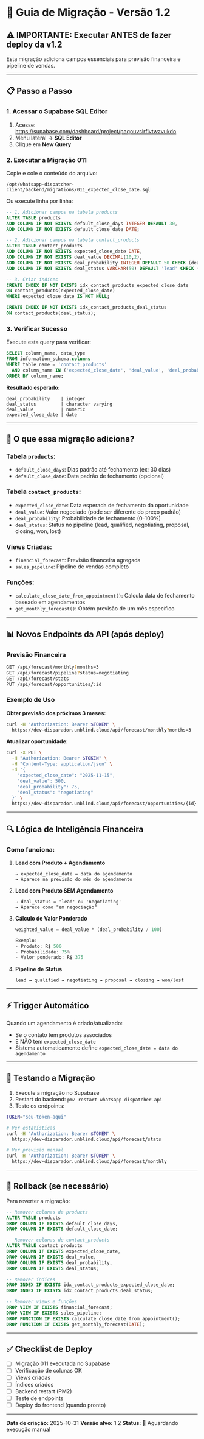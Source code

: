 # 🔧 Guia de Migração - Versão 1.2

## ⚠️ IMPORTANTE: Executar ANTES de fazer deploy da v1.2

Esta migração adiciona campos essenciais para previsão financeira e pipeline de vendas.

---

## 📋 Passo a Passo

### 1. Acessar o Supabase SQL Editor

1. Acesse: https://supabase.com/dashboard/project/paqouvslrflvtwzvukdo
2. Menu lateral → **SQL Editor**
3. Clique em **New Query**

### 2. Executar a Migração 011

Copie e cole o conteúdo do arquivo:
```
/opt/whatsapp-dispatcher-client/backend/migrations/011_expected_close_date.sql
```

Ou execute linha por linha:

```sql
-- 1. Adicionar campos na tabela products
ALTER TABLE products
ADD COLUMN IF NOT EXISTS default_close_days INTEGER DEFAULT 30,
ADD COLUMN IF NOT EXISTS default_close_date DATE;

-- 2. Adicionar campos na tabela contact_products
ALTER TABLE contact_products
ADD COLUMN IF NOT EXISTS expected_close_date DATE,
ADD COLUMN IF NOT EXISTS deal_value DECIMAL(10,2),
ADD COLUMN IF NOT EXISTS deal_probability INTEGER DEFAULT 50 CHECK (deal_probability >= 0 AND deal_probability <= 100),
ADD COLUMN IF NOT EXISTS deal_status VARCHAR(50) DEFAULT 'lead' CHECK (deal_status IN ('lead', 'qualified', 'negotiating', 'proposal', 'closing', 'won', 'lost'));

-- 3. Criar índices
CREATE INDEX IF NOT EXISTS idx_contact_products_expected_close_date
ON contact_products(expected_close_date)
WHERE expected_close_date IS NOT NULL;

CREATE INDEX IF NOT EXISTS idx_contact_products_deal_status
ON contact_products(deal_status);
```

### 3. Verificar Sucesso

Execute esta query para verificar:

```sql
SELECT column_name, data_type
FROM information_schema.columns
WHERE table_name = 'contact_products'
  AND column_name IN ('expected_close_date', 'deal_value', 'deal_probability', 'deal_status')
ORDER BY column_name;
```

**Resultado esperado:**
```
deal_probability    | integer
deal_status         | character varying
deal_value          | numeric
expected_close_date | date
```

---

## 🎯 O que essa migração adiciona?

### Tabela `products`:
- `default_close_days`: Dias padrão até fechamento (ex: 30 dias)
- `default_close_date`: Data padrão de fechamento (opcional)

### Tabela `contact_products`:
- `expected_close_date`: Data esperada de fechamento da oportunidade
- `deal_value`: Valor negociado (pode ser diferente do preço padrão)
- `deal_probability`: Probabilidade de fechamento (0-100%)
- `deal_status`: Status no pipeline (lead, qualified, negotiating, proposal, closing, won, lost)

### Views Criadas:
- `financial_forecast`: Previsão financeira agregada
- `sales_pipeline`: Pipeline de vendas completo

### Funções:
- `calculate_close_date_from_appointment()`: Calcula data de fechamento baseado em agendamentos
- `get_monthly_forecast()`: Obtém previsão de um mês específico

---

## 📊 Novos Endpoints da API (após deploy)

### Previsão Financeira
```bash
GET /api/forecast/monthly?months=3
GET /api/forecast/pipeline?status=negotiating
GET /api/forecast/stats
PUT /api/forecast/opportunities/:id
```

### Exemplo de Uso

**Obter previsão dos próximos 3 meses:**
```bash
curl -H "Authorization: Bearer $TOKEN" \
  https://dev-disparador.unblind.cloud/api/forecast/monthly?months=3
```

**Atualizar oportunidade:**
```bash
curl -X PUT \
  -H "Authorization: Bearer $TOKEN" \
  -H "Content-Type: application/json" \
  -d '{
    "expected_close_date": "2025-11-15",
    "deal_value": 500,
    "deal_probability": 75,
    "deal_status": "negotiating"
  }' \
  https://dev-disparador.unblind.cloud/api/forecast/opportunities/{id}
```

---

## 🔍 Lógica de Inteligência Financeira

### Como funciona:

1. **Lead com Produto + Agendamento**
   ```
   → expected_close_date = data do agendamento
   → Aparece na previsão do mês do agendamento
   ```

2. **Lead com Produto SEM Agendamento**
   ```
   → deal_status = 'lead' ou 'negotiating'
   → Aparece como "em negociação"
   ```

3. **Cálculo de Valor Ponderado**
   ```javascript
   weighted_value = deal_value * (deal_probability / 100)

   Exemplo:
   - Produto: R$ 500
   - Probabilidade: 75%
   - Valor ponderado: R$ 375
   ```

4. **Pipeline de Status**
   ```
   lead → qualified → negotiating → proposal → closing → won/lost
   ```

---

## ⚡ Trigger Automático

Quando um agendamento é criado/atualizado:
- Se o contato tem produtos associados
- E NÃO tem `expected_close_date`
- Sistema automaticamente define `expected_close_date = data do agendamento`

---

## 🧪 Testando a Migração

1. Execute a migração no Supabase
2. Restart do backend: `pm2 restart whatsapp-dispatcher-api`
3. Teste os endpoints:

```bash
TOKEN="seu-token-aqui"

# Ver estatísticas
curl -H "Authorization: Bearer $TOKEN" \
  https://dev-disparador.unblind.cloud/api/forecast/stats

# Ver previsão mensal
curl -H "Authorization: Bearer $TOKEN" \
  https://dev-disparador.unblind.cloud/api/forecast/monthly
```

---

## 🔄 Rollback (se necessário)

Para reverter a migração:

```sql
-- Remover colunas de products
ALTER TABLE products
DROP COLUMN IF EXISTS default_close_days,
DROP COLUMN IF EXISTS default_close_date;

-- Remover colunas de contact_products
ALTER TABLE contact_products
DROP COLUMN IF EXISTS expected_close_date,
DROP COLUMN IF EXISTS deal_value,
DROP COLUMN IF EXISTS deal_probability,
DROP COLUMN IF EXISTS deal_status;

-- Remover índices
DROP INDEX IF EXISTS idx_contact_products_expected_close_date;
DROP INDEX IF EXISTS idx_contact_products_deal_status;

-- Remover views e funções
DROP VIEW IF EXISTS financial_forecast;
DROP VIEW IF EXISTS sales_pipeline;
DROP FUNCTION IF EXISTS calculate_close_date_from_appointment();
DROP FUNCTION IF EXISTS get_monthly_forecast(DATE);
```

---

## ✅ Checklist de Deploy

- [ ] Migração 011 executada no Supabase
- [ ] Verificação de colunas OK
- [ ] Views criadas
- [ ] Índices criados
- [ ] Backend restart (PM2)
- [ ] Teste de endpoints
- [ ] Deploy do frontend (quando pronto)

---

**Data de criação:** 2025-10-31
**Versão alvo:** 1.2
**Status:** 🚧 Aguardando execução manual
